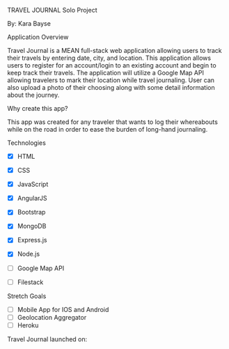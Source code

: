 TRAVEL JOURNAL Solo Project

By: Kara Bayse

Application Overview

Travel Journal is a MEAN full-stack web application allowing users to track their travels by entering date, city, and location. This application allows users to register for an account/login to an existing account and begin to keep track their travels. The application will utilize a Google Map API allowing travelers to mark their location while travel journaling. User can also upload a photo of their choosing along with some detail information about the journey.

Why create this app?

This app was created for any traveler that wants to log their whereabouts while on the road in order to ease the burden of long-hand journaling.

Technologies

- [X] HTML
- [X] CSS
- [X] JavaScript
- [X] AngularJS
- [X] Bootstrap
- [X] MongoDB
- [X] Express.js
- [X] Node.js
- [ ] Google Map API
- [ ] Filestack


Stretch Goals

- [ ] Mobile App for IOS and Android
- [ ] Geolocation Aggregator
- [ ] Heroku

Travel Journal launched on: 
